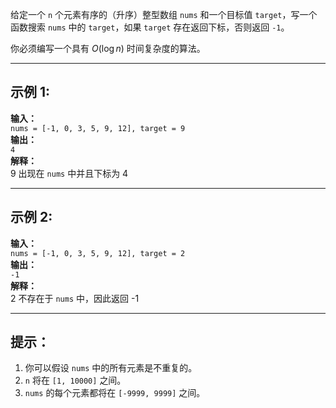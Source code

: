 给定一个 `n` 个元素有序的（升序）整型数组 `nums` 和一个目标值 `target`，写一个函数搜索 `nums` 中的 `target`，如果 `target` 存在返回下标，否则返回 `-1`。

你必须编写一个具有 $O(\log n)$ 时间复杂度的算法。

---

## 示例 1:

**输入：**  
`nums = [-1, 0, 3, 5, 9, 12], target = 9`  
**输出：**  
`4`  
**解释：**  
9 出现在 `nums` 中并且下标为 4

---

## 示例 2:

**输入：**  
`nums = [-1, 0, 3, 5, 9, 12], target = 2`  
**输出：**  
`-1`  
**解释：**  
2 不存在于 `nums` 中，因此返回 -1

---

## 提示：

1. 你可以假设 `nums` 中的所有元素是不重复的。  
2. `n` 将在 `[1, 10000]` 之间。  
3. `nums` 的每个元素都将在 `[-9999, 9999]` 之间。